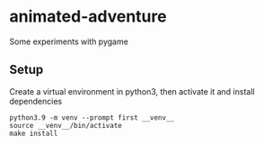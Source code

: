 # animated-adventure
Some experiments with pygame

## Setup

Create a virtual environment in python3, then activate it and install dependencies

    python3.9 -m venv --prompt first __venv__
    source __venv__/bin/activate
    make install
